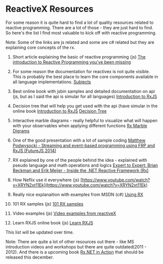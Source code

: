 # ReactiveX Resources

For some reason it is quite hard to find a lot of quality resources related to reactive programming. There are a lot of those - they are just hard to find. So here's the list I find most valuable to kick off with reactive programming.

Note: Some of the links are js related and some are c# related but they are explaining core concepts of the rx.

1. Short article explaining the basic of reactive programming (js)
[The introduction to Reactive Programming you've been missing](https://gist.github.com/staltz/868e7e9bc2a7b8c1f754)

2. For some reason the documentation for reactivex is not quite visible. This is probably the best place to learn the core components available in all language implementations.
[Subjects](http://reactivex.io/documentation/subject.html)

3. Best online book with jsbin samples and detailed documentation on api (js, but as I said the api is simular for all languages)
[Introduction to RxJS](http://xgrommx.github.io/rx-book/index.html)

4. Decision tree that will help you get used with the api (have simular in the online book [Introduction to RxJS](http://xgrommx.github.io/rx-book/index.html)
[Decision Tree](http://reactivex.io/documentation/operators.html)

5. Interactive marble diagrams - really helpful to visualize what will happen with your observables when applying different functions
[Rx Marble Digrams](http://rxmarbles.com/)

6. One of the good presentation with a lot of sample coding
[Matthew Podwysocki - Streaming and event-based programming using FRP and RxJS (FutureJS 2014)](https://www.youtube.com/watch?v=zlERo_JMGCw)

7. RX explained by one of the people behind the idea - explained with pseudo language and math operations and logics
[Expert to Expert: Brian Beckman and Erik Meijer - Inside the .NET Reactive Framework (Rx)](https://www.youtube.com/watch?v=looJcaeboBY)

8. How Neflix use it everywhere (js)
[https://www.youtube.com/watch?v=XRYN2xt11Ek](https://www.youtube.com/watch?v=XRYN2xt11Ek)

9. Really nice explanaition with examples from MSDN (c#)
[Using RX](https://msdn.microsoft.com/en-us/library/hh242981(v=vs.103).aspx)

10. 101 RX samples (js) 
[101 RX samples](http://rxwiki.wikidot.com/101samples#toc48)

11. Video examples (js)
[Video examples from reactiveX](https://www.youtube.com/watch?v=Eh2aVadtYLY&index=1&list=PLTD6kKIma3nfj2hdVjtaduO0CGl2iONW2)

12. Learn RXJS online book (js) [Learn RXJS](https://www.gitbook.com/book/btroncone/learn-rxjs/details)


This list will be updated over time.

Note: There are quite a lot of other resources out there - like MS introduction videos and workshops but there are quite outdated(2011 - 2012). And there is a upcoming book [Rx.NET in Action](https://www.manning.com/books/rx-dot-net-in-action) that should be released this december.
